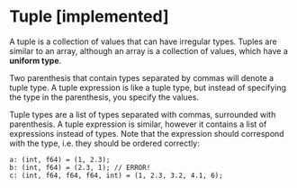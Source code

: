 # Tuple [implemented]

A tuple is a collection of values that can have irregular types. Tuples are similar
to an array, although an array is a collection of values, which have a **uniform type**.

Two parenthesis that contain types separated by commas will denote a tuple type. A
tuple expression is like a tuple type, but instead of specifying the type
in the parenthesis, you specify the values.

Tuple types are a list of types separated with commas, surrounded with parenthesis. A tuple expression is
similar, however it contains a list of expressions instead of types. Note that
the expression should correspond with the type, i.e. they should be ordered
correctly:

```
a: (int, f64) = (1, 2.3);
b: (int, f64) = (2.3, 1); // ERROR!
c: (int, f64, f64, f64, int) = (1, 2.3, 3.2, 4.1, 6);
```
